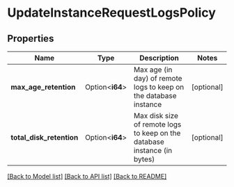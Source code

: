 # UpdateInstanceRequestLogsPolicy

## Properties

Name | Type | Description | Notes
------------ | ------------- | ------------- | -------------
**max_age_retention** | Option<**i64**> | Max age (in day) of remote logs to keep on the database instance | [optional]
**total_disk_retention** | Option<**i64**> | Max disk size of remote logs to keep on the database instance (in bytes) | [optional]

[[Back to Model list]](../README.md#documentation-for-models) [[Back to API list]](../README.md#documentation-for-api-endpoints) [[Back to README]](../README.md)


